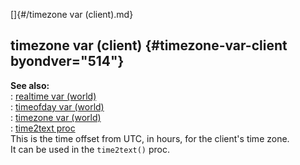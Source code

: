[]{#/timezone var (client).md}    
## timezone var (client) {#timezone-var-client byondver="514"}    
**See also:**    
:   [realtime var (world)](/world/var/realtime)    
:   [timeofday var (world)](/world/var/timeofday)    
:   [timezone var (world)](/world/var/timezone)    
:   [time2text proc](/proc/time2text)    
This is the time offset from UTC, in hours, for the client\'s time zone.    
It can be used in the `time2text()` proc.  